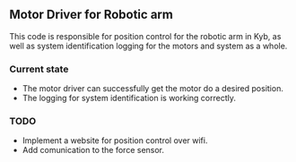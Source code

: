 
## Motor Driver for Robotic arm

This code is responsible for position control for the robotic arm in Kyb, as well as system identification logging for the motors and system as a whole.

### Current state

* The motor driver can successfully get the motor do a desired position.
* The logging for system identification is working correctly.

### TODO

* Implement a website for position control over wifi.
* Add comunication to the force sensor.